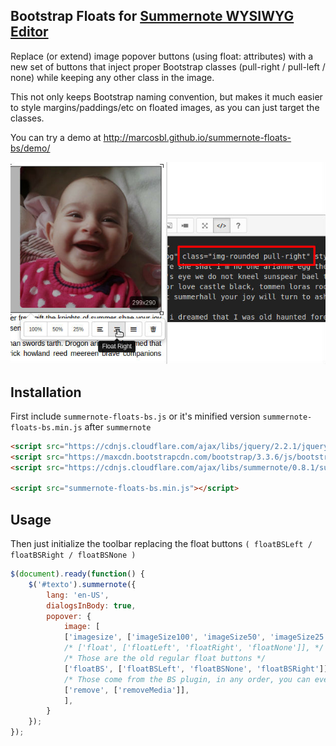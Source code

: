 ## Bootstrap Floats for [Summernote WYSIWYG Editor](http://summernote.org/)

Replace (or extend) image popover buttons (using float: attributes) with a new set of buttons that inject proper Bootstrap classes (pull-right / pull-left / none) while keeping any other class in the image.

This not only keeps Bootstrap naming convention, but makes it much easier to style margins/paddings/etc on floated images, as you can just target the classes.

You can try a demo at http://marcosbl.github.io/summernote-floats-bs/demo/

![Screenshot](screenshot.jpg?raw=true "Screenshot")

## Installation

First include ````summernote-floats-bs.js```` or it's minified version ````summernote-floats-bs.min.js```` after ````summernote````

```html
<script src="https://cdnjs.cloudflare.com/ajax/libs/jquery/2.2.1/jquery.min.js"></script>
<script src="https://maxcdn.bootstrapcdn.com/bootstrap/3.3.6/js/bootstrap.min.js"></script>
<script src="https://cdnjs.cloudflare.com/ajax/libs/summernote/0.8.1/summernote.min.js"></script>

<script src="summernote-floats-bs.min.js"></script>
```

## Usage

Then just initialize the toolbar replacing the float buttons ```( floatBSLeft / floatBSRight / floatBSNone )```

```js
$(document).ready(function() {
	$('#texto').summernote({
		lang: 'en-US',
		dialogsInBody: true,
		popover: {
			image: [
			['imagesize', ['imageSize100', 'imageSize50', 'imageSize25']],
			/* ['float', ['floatLeft', 'floatRight', 'floatNone']], */
			/* Those are the old regular float buttons */
			['floatBS', ['floatBSLeft', 'floatBSNone', 'floatBSRight']],
			/* Those come from the BS plugin, in any order, you can even keep both! */
			['remove', ['removeMedia']],
			],
		}
	});
});
```